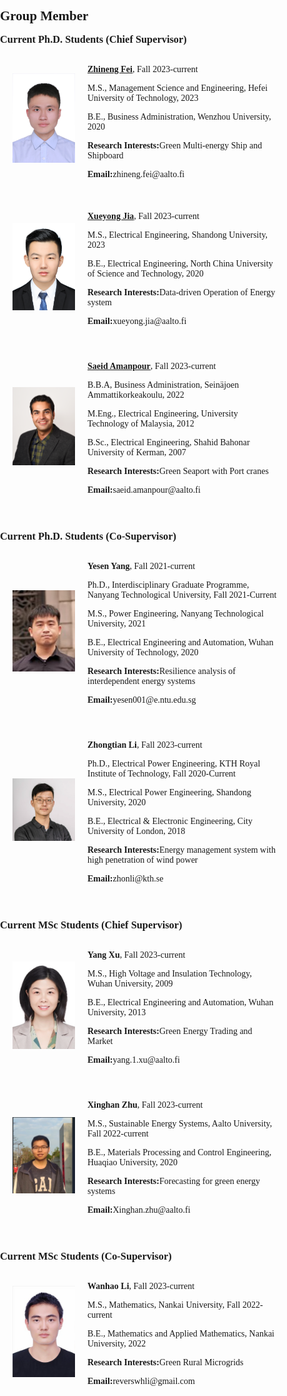 <h1 id="members"></h1>

<h2 style="margin: 30px 0px -15px;">Group Member<temp style="font-size:15px;"></temp></h2>

<style>
  body {
    font-family: "Times New Roman", sans-serif;
    margin: 0;
    padding: 0;
    box-sizing: border-box;
  }

  figure {
    display: flex;
    align-items: center;
    padding: 20px;
    margin-left: 0; 
  }

 img {
    /* width: 10;
    height: auto; */
    margin-right: 20px;
  } 

  figcaption {
    margin: 0;
  }

</style>

<body>

<h3 style="margin: 30px 0px 5px;">Current Ph.D. Students (Chief Supervisor)</h3>

<figure style="padding-top: 2px;">
  <img src="./assets/img/Zhineng.png" alt="Description" width="100" height="auto">
  <figcaption>
    <p style="margin-bottom: 1px;"><a href="https://scholar.google.com.hk/citations?user=U3qM0kAAAAAJ&hl=en&oi=ao"><strong>Zhineng Fei</strong></a>, Fall 2023-current</p>
    <p style="margin-bottom: 1px;">M.S., Management Science and Engineering, Hefei University of Technology, 2023</p>
    <p style="margin-bottom: 1px;">B.E., Business Administration, Wenzhou University, 2020</p>
    <p style="margin-bottom: 1px;"><strong>Research Interests:</strong>Green Multi-energy Ship and Shipboard</p>
    <p style="margin-bottom: 1px;"><strong>Email:</strong>zhineng.fei@aalto.fi</p>
  </figcaption>
</figure>
<figure style="padding-top: 2px;">
  <img src="./assets/img/Jia.png" alt="Description" width="100" height="auto">
  <figcaption style="margin-bottom: 5px;">
    <p style="margin-bottom: 1px;"><a href="https://scholar.google.com.hk/citations?user=blA_MDsAAAAJ&hl=en&oi=ao"><strong>Xueyong Jia</strong></a>, Fall 2023-current</p>
    <p style="margin-bottom: 1px;">M.S., Electrical Engineering, Shandong University, 2023</p>
    <p style="margin-bottom: 1px;">B.E., Electrical Engineering, North China University of Science and Technology, 2020</p>
    <p style="margin-bottom: 1px;"><strong>Research Interests:</strong>Data-driven Operation of Energy system</p>
    <p style="margin-bottom: 1px;"><strong>Email:</strong>xueyong.jia@aalto.fi</p>
  </figcaption>
</figure>
<figure style="padding-top: 2px;">
  <img src="./assets/img/Amanpour.png" alt="Description" width="100" height="auto">
  <figcaption style="margin-bottom: 5px;">
    <p style="margin-bottom: 1px;"><a href="https://scholar.google.com.hk/citations?hl=en&user=kPJ0CpQAAAAJ"><strong>Saeid Amanpour</strong></a>, Fall 2023-current</p>
    <p style="margin-bottom: 1px;">B.B.A, Business Administration, Seinäjoen Ammattikorkeakoulu, 2022</p>
    <p style="margin-bottom: 1px;">M.Eng., Electrical Engineering, University Technology of Malaysia, 2012</p>
    <p style="margin-bottom: 1px;">B.Sc., Electrical Engineering, Shahid Bahonar University of Kerman, 2007</p>
    <p style="margin-bottom: 1px;"><strong>Research Interests:</strong>Green Seaport with Port cranes</p>
    <p style="margin-bottom: 1px;"><strong>Email:</strong>saeid.amanpour@aalto.fi</p>
  </figcaption>
</figure>

<h3 style="margin: 30px 0px 5px;">Current Ph.D. Students (Co-Supervisor)</h3>
<figure style="padding-top: 2px;">
  <img src="./assets/img/Yesen.png" alt="Description" width="100" height="auto">
  <figcaption style="margin-bottom: 5px;">
    <p style="margin-bottom: 1px;"><strong>Yesen Yang</strong>, Fall 2021-current</p>
    <p style="margin-bottom: 1px;">Ph.D., Interdisciplinary Graduate Programme, Nanyang Technological University, Fall 2021-Current</p>
    <p style="margin-bottom: 1px;">M.S., Power Engineering, Nanyang Technological University, 2021</p>
    <p style="margin-bottom: 1px;">B.E., Electrical Engineering and Automation, Wuhan University of Technology, 2020</p>
    <p style="margin-bottom: 1px;"><strong>Research Interests:</strong>Resilience analysis of interdependent energy systems</p>
    <p style="margin-bottom: 1px;"><strong>Email:</strong>yesen001@e.ntu.edu.sg</p>
  </figcaption>
</figure>
<figure style="padding-top: 2px;">
  <img src="./assets/img/zhongtian.png" alt="Description" width="100" height="auto">
  <figcaption style="margin-bottom: 5px;">
    <p style="margin-bottom: 1px;"><strong>Zhongtian Li</strong>, Fall 2023-current</p>
    <p style="margin-bottom: 1px;">Ph.D., Electrical Power Engineering, KTH Royal Institute of Technology, Fall 2020-Current</p>
    <p style="margin-bottom: 1px;">M.S., Electrical Power Engineering, Shandong University, 2020</p>
    <p style="margin-bottom: 1px;">B.E., Electrical & Electronic Engineering, City University of London, 2018</p>
    <p style="margin-bottom: 1px;"><strong>Research Interests:</strong>Energy management system with high penetration of wind power</p>
    <p style="margin-bottom: 1px;"><strong>Email:</strong>zhonli@kth.se</p>
  </figcaption>
</figure>

<h3 style="margin: 30px 0px 5px;">Current MSc Students (Chief Supervisor)</h3>
<figure style="padding-top: 2px;">
  <img src="./assets/img/xuyang.png" alt="Description" width="100" height="auto">
  <figcaption style="margin-bottom: 5px;">
    <p style="margin-bottom: 1px;"><strong>Yang Xu</strong>, Fall 2023-current</p>
    <p style="margin-bottom: 1px;">M.S., High Voltage and Insulation Technology, Wuhan University, 2009</p>
    <p style="margin-bottom: 1px;">B.E., Electrical Engineering and Automation, Wuhan University, 2013</p>
    <p style="margin-bottom: 1px;"><strong>Research Interests:</strong>Green Energy Trading and Market</p>
    <p style="margin-bottom: 1px;"><strong>Email:</strong>yang.1.xu@aalto.fi</p>
  </figcaption>
</figure>
<figure style="padding-top: 2px;">
  <img src="./assets/img/xinghan.png" alt="Description" width="100" height="auto">
  <figcaption style="margin-bottom: 5px;">
    <p style="margin-bottom: 1px;"><strong>Xinghan Zhu</strong>, Fall 2023-current</p>
    <p style="margin-bottom: 1px;">M.S., Sustainable Energy Systems, Aalto University, Fall 2022-current</p>
    <p style="margin-bottom: 1px;">B.E., Materials Processing and Control Engineering,  Huaqiao University, 2020</p>
    <p style="margin-bottom: 1px;"><strong>Research Interests:</strong>Forecasting for green energy systems</p>
    <p style="margin-bottom: 1px;"><strong>Email:</strong>Xinghan.zhu@aalto.fi</p>
  </figcaption>
</figure>

<h3 style="margin: 30px 0px 5px;">Current MSc Students (Co-Supervisor)</h3>
<figure style="padding-top: 2px;">
  <img src="./assets/img/wanhao.png" alt="Description" width="100" height="auto">
  <figcaption style="margin-bottom: 5px;">
    <p style="margin-bottom: 1px;"><strong>Wanhao Li</strong>, Fall 2023-current</p>
    <p style="margin-bottom: 1px;">M.S., Mathematics, Nankai University, Fall 2022-current</p>
    <p style="margin-bottom: 1px;">B.E., Mathematics and Applied Mathematics, Nankai University, 2022</p>
    <p style="margin-bottom: 1px;"><strong>Research Interests:</strong>Green Rural Microgrids</p>
    <p style="margin-bottom: 1px;"><strong>Email:</strong>reverswhli@gmail.com</p>
  </figcaption>
</figure>

</body>






































<!-- <li><strong>[NOV. 2023]</strong> <span style="color:#e74d3c"><a href="https://icloud.songchen.science/?/AHE%20Measurement/">I-V Measurement System</a></span> has been released.</li>
<li><strong>[OCT. 2023]</strong> The Tech Blog <span style="color:#e74d3c"><a href="https://songchen.science/blog/">"The Hitchhiker's Guide to Galaxy"</a></span> has now integrated an <span style="color:#e74d3c"><a href="https://icloud.songchen.science">onedrive file list program</a></span> implemented by calling API.</li>
<li><strong>[OCT. 2023]</strong> The Tech Blog <span style="color:#e74d3c"><a href="https://songchen.science/blog/">"The Hitchhiker's Guide to Galaxy"</a></span> has now a <span style="color:#e74d3c"><a href="https://songchen.science/blog/zh-CN">chinese version</a></span>. The content inside can be separately edited. Later maybe a german version.</li>
<li><strong>[OCT. 2023]</strong> A Tech Blog <span style="color:#e74d3c"><a href="https://songchen.science/blog/">"The Hitchhiker's Guide to Galaxy"</a></span> was integrated to this personal homepage, the webblog is based on <span style="color:#e74d3c"><a href="https://hexo.io/">Hexo</a></span>: a webblog framework</li>
<li><strong>[SEP. 2023]</strong> The BeMAGIC Final Event will be held between 14-15 December 2023 at <span style="color:#e74d3c"><a href="https://www.uab.cat/web/universitat-autonoma-de-barcelona-1345467954774.html">UAB</a></span>, Barcelona, Spain.</li>	
<li><strong>[AUG. 2023]</strong> <a href="https://song-chen1.github.io/">Personal Homepage</a>, I will begin to upload some built-by-myself softwares and scripts to the <span style="color:#e74d3c"><a href="https://github.com/song-chen1/">GitHub</a></span> to help this community.</li>
<li><strong>[AUG. 2023]</strong> I will participate in the upcoming 13th Joint European Magnetic Symposia <a href="https://www.jems2023.es/">JEMS2023</a>, in the form of poster presentation with the title <span style="color:#e74d3c"><a href="./assets/files/JEMS2023_Song">Reversible magneto-Ionic effect in crystallized W-CoFeB-MgO-HfO2 ultra-thin films with perpendicular anisotropy.</a></span></li>
<li><strong>[JUN. 2023]</strong> Secondment at the institute <a href="https://www.imm.cnr.it/">CNR-IMM</a>, in collarboartion with professor <span style="color:#e74d3c"><a href="https://www.mdm.imm.cnr.it/users/lamperti-alessio">Alessio Lamperti.</a></span></li>
<li><strong>[DEC. 2022]</strong> Secondment at the  <a href="https://www.aalto.fi/en/department-of-applied-physics">department Applied Physics of Aalto University</a>, in collarboartion with professor <span style="color:#e74d3c"><a href="https://www.aalto.fi/en/people/sebastiaan-van-dijken">Sebastiaan van Dijken.</a></span></li>
<li><strong>[JUN. 2022]</strong> Secondment at the  <a href="https://www.aalto.fi/en/department-of-applied-physics">department Applied Physics of Aalto University</a>, in collarboartion with professor <span style="color:#e74d3c"><a href="https://www.aalto.fi/en/people/sebastiaan-van-dijken">Sebastiaan van Dijken.</a></span></li> -->

<!-- <li> <a href="javascript:toggle_vis('newsmore')">Show more</a> </li>
<div id="newsmore" style="display:none">
<li><strong>[JUN. 2021]</strong> Join the <a href="https://www.spin-ion.com/">Spin-Ion Technologies</a>, involved in the <a href="https://bemagic-etn.eu/">BeMAGIC</a> program (Marie Sklodowska-Curie European Training Network).</li>
</div> -->

